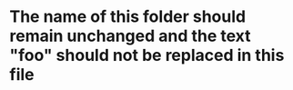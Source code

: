 # The name of this folder should remain unchanged and the text "foo" should not be replaced in this file